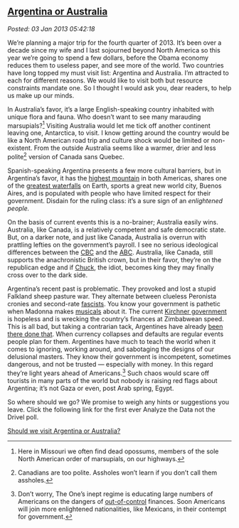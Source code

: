  
[Argentina or Australia](http://bakerjd99.wordpress.com/2013/01/02/argentina-or-australia/)
-------------------------------------------------------------------------------------------

*Posted: 03 Jan 2013 05:42:18*

We’re planning a major trip for the fourth quarter of 2013. It’s been
over a decade since my wife and I last sojourned beyond North America so
this year we’re going to spend a few dollars, before the Obama economy
reduces them to useless paper, and see more of the world. Two countries
have long topped my must visit list: Argentina and Australia. I’m
attracted to each for different reasons. We would like to visit both but
resource constraints mandate one. So I thought I would ask you, dear
readers, to help us make up our minds.

In Australia’s favor, it’s a large English-speaking country inhabited
with unique flora and fauna. Who doesn’t want to see many marauding
marsupials?[^3666a] Visiting Australia would let me tick off another
continent leaving one, Antarctica, to visit. I know getting around the
country would be like a North American road trip and culture shock would
be limited or non-existent. From the outside Australia seems like a
warmer, drier and less polite[^3666b] version of Canada sans Quebec.

Spanish-speaking Argentina presents a few more cultural barriers, but in
Argentina’s favor, it has the [highest
mountain](http://www.aconcagua.com/about-aconcagua/location/) in both
Americas, shares one of the [greatest
waterfalls](http://www.worldwaterfalldatabase.com/waterfall/Iguazu-Cataratas-del-109/)
on Earth, sports a great new world city, Buenos Aires, and is populated
with people who have limited respect for their government. Disdain for
the ruling class: it’s a sure sign of an *enlightened people.*

On the basis of current events this is a no-brainer; Australia easily
wins. Australia, like Canada, is a relatively competent and safe
democratic state. But, on a darker note, and just like Canada, Australia
is overrun with prattling lefties on the government’s payroll. I see no
serious ideological differences between the [CBC](http://www.cbc.ca/)
and the [ABC](http://www.abc.net.au/). Australia, like Canada, still
supports the anachronistic British crown, but in their favor, they’re on
the republican edge and if
[Chuck](http://www.spectator.co.uk/columnists/james-delingpole/6157403/is-prince-charles-illadvised-or-merely-idiotic/),
the idiot, becomes king they may finally cross over to the dark side.

Argentina’s recent past is problematic. They provoked and lost a stupid
Falkland sheep pasture war. They alternate between clueless Peronista
cronies and
second-rate [fascists](http://www.bbc.co.uk/news/world-latin-america-18731349).
You know your government is pathetic when Madonna makes
[musicals](http://www.imdb.com/title/tt0116250/) about it. The current
[Kirchner
government](http://www.csmonitor.com/World/Americas/2012/1003/Argentina-Oil-nationalization-and-currency-controls-divide-a-nation)
is hopeless and is wrecking the country’s finances at Zimbabwean speed.
This is all bad, but taking a contrarian tack, Argentines have already
[been there done
that](http://www.efinancialnews.com/story/2011-07-25/history-of-debt-defaults-argentina-2001).
When currency collapses and defaults are regular events people plan for
them. Argentines have much to teach the world when it comes to ignoring,
working around, and sabotaging the designs of our delusional masters.
They know their government is incompetent, sometimes dangerous, and not
be trusted — especially with money. In this regard they’re light years
ahead of Americans.[^3666c] Such chaos would scare off tourists in many
parts of the world but nobody is raising red flags about Argentina; it’s
not Gaza or even, post Arab spring, Egypt.

So where should we go? We promise to weigh any hints or suggestions you
leave. Click the following link for the first ever Analyze the Data not
the Drivel poll.

[Should we visit Argentina or
Australia?](http://polldaddy.com/poll/6805019/)

[^3666a]: Here in Missouri we often find dead opossums, members of the sole
    North American order of marsupials, on our highways.

[^3666b]: Canadians are too polite. Assholes won’t learn if you don’t call
    them assholes.

[^3666c]: Don’t worry, The One’s inept regime is educating large numbers of
    Americans on the dangers of
    [out-of-control](http://www.usdebtclock.org/) finances. Soon
    Americans will join more enlightened nationalities, like Mexicans,
    in their contempt for government.
